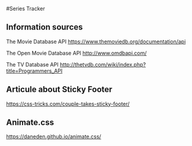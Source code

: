 #Series Tracker

## Information sources
The Movie Database API https://www.themoviedb.org/documentation/api

The Open Movie Database API http://www.omdbapi.com/

The TV Database API http://thetvdb.com/wiki/index.php?title=Programmers_API

## Articule about Sticky Footer
https://css-tricks.com/couple-takes-sticky-footer/

## Animate.css
https://daneden.github.io/animate.css/



